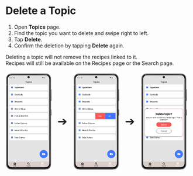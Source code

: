 # Delete a Topic

1. Open **Topics** page.
2. Find the topic you want to delete and swipe right to left.
3. Tap **Delete**.
4. Confirm the deletion by tapping **Delete** again.

Deleting a topic will not remove the recipes linked to it.  
Recipes will still be available on the Recipes page or the Search page.

<div style="display: flex; gap: 16px; align-items: center;">
  <img src="img/topics.webp" style="width:25%; vertical-align: middle;">
  <span style="font-size: 2rem; vertical-align: middle;">➔</span>
  <img src="img/topics_4.webp" style="width:25%; vertical-align: middle;">
  <span style="font-size: 2rem; vertical-align: middle;">➔</span>
  <img src="img/topics_5.webp" style="width:25%; vertical-align: middle;">
</div>
